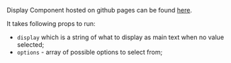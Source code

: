 Display Component hosted on github pages can be found [here](https://atarsa.github.io/display-component/).

It takes following props to run:
 - `display` which is a string of what to display as main text when no value selected;
 - `options` - array of possible options to select from;